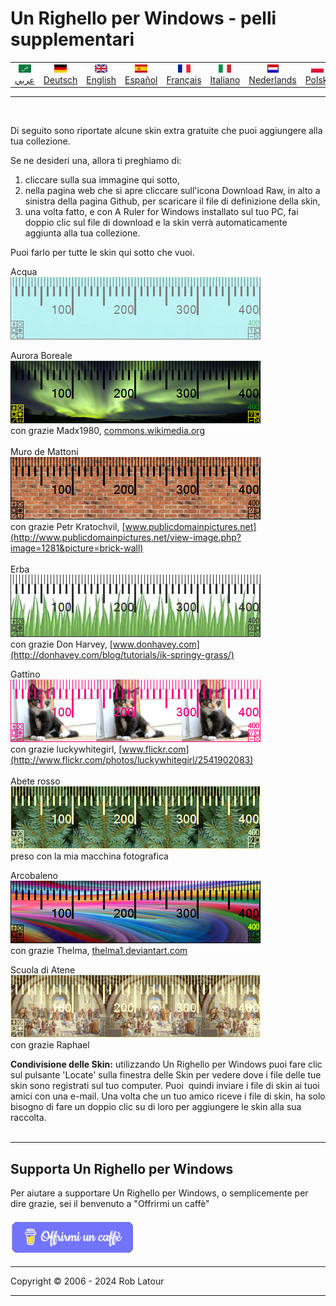 # Un Righello per Windows - pelli supplementari

<!-- header -->

|||||||||||
| :---: | :---: | :---: | :---: | :---: |:---: | :---: | :---: |:---: | :---: |
| [![عربي](/images/flags/ar.png)](../en/README.md)<br>[عربي](../ar/README.md) | [![Deutsch](/images/flags/de.png)](../de/README.md)<br>[Deutsch](../de/README.md) | [![English](/images/flags/en-GB.png)](../en/README.md)<br>[English](../en/README.md) | [![Español](/images/flags/es.png)](../es/README.md)<br>[Español](../es/README.md) | [![Français](/images/flags/fr.png)](../fr/README.md)<br>[Français](../fr/README.md)| [![Italiano](/images/flags/it.png)](../it/README.md)<br>[Italiano](../it/README.md) | [![Nederlands](/images/flags/nl.png)](../nl/README.md)<br>[Nederlands](../nl/README.md) | [![Polski](/images/flags/pl.png)](../pl/README.md)<br>[Polski](../pl/README.md) | [![Português](/images/flags/pt.png)](../pt/README.md)<br>[Português](../pt/README.md) | [![Svenska](/images/flags/sv.png)](../sv/README.md)<br>[Svenska](../sv/README.md) |

- - -
<br>
<!-- header -->

Di seguito sono riportate alcune skin extra gratuite che puoi aggiungere alla tua collezione.

Se ne desideri una, allora ti preghiamo di:
1. cliccare sulla sua immagine qui sotto,
2. nella pagina web che si apre cliccare sull'icona Download Raw, in alto a sinistra della pagina Github, per scaricare il file di definizione della skin,
3. una volta fatto, e con A Ruler for Windows installato sul tuo PC, fai doppio clic sul file di download e la skin verrà automaticamente aggiunta alla tua collezione.

Puoi farlo per tutte le skin qui sotto che vuoi.

Acqua  
[![Acqua](/images/skins/Aqua.png)](RulerDefinition_Acqua.ar4w)  
  
Aurora Boreale  
[![Aurora Boreale](/images/skins/AuroraBorealis.png)](RulerDefinition_Aurora%20Boreale.ar4w)  
con grazie Madx1980, [commons.wikimedia.org](http://commons.wikimedia.org/wiki/File:Aurora_Borealis_in_north_pole.jpg)  
   
Muro de Mattoni  
[![Muro de Mattoni](/images/skins/BrickWall.png)](RulerDefinition_Muro%20de%20Mattoni.ar4w)  
con grazie Petr Kratochvil, [www.publicdomainpictures.net](http://www.publicdomainpictures.net/view-image.php?image=1281&picture=brick-wall)  
   
Erba  
[![Erba](/images/skins/grass.png)](RulerDefinition_Erba.ar4w)  
con grazie Don Harvey, [www.donhavey.com](http://donhavey.com/blog/tutorials/ik-springy-grass/)  

Gattino  
[![Gattino](/images/skins/kitten.png)](RulerDefinition_Gattino.ar4w)  
con grazie luckywhitegirl, [www.flickr.com](http://www.flickr.com/photos/luckywhitegirl/2541902083)  
   
Abete rosso  
[![Abete rosso](/images/skins/spruce.png)](RulerDefinition_Abete_Rosso.ar4w)  
preso con la mia macchina fotografica   

Arcobaleno  
[![Arcobaleno](/images/skins/rainbow.png)](RulerDefinition_Arcobaleno.ar4w)  
con grazie Thelma, [thelma1.deviantart.com](http://thelma1.deviantart.com/)  

Scuola di Atene  
[![Scuola di Atene](/images/skins/ShoolOfAthens.png)](RulerDefinition_Scuola%20di%20Atene.ar4w)  
con grazie Raphael

**Condivisione delle Skin:** utilizzando Un Righello per Windows puoi fare clic sul pulsante 'Locate' sulla finestra delle Skin per vedere dove i file delle tue skin sono registrati sul tuo computer. Puoi  quindi inviare i file di skin ai tuoi amici con una e-mail. Una volta che un tuo amico riceve i file di skin, ha solo bisogno di fare un doppio clic su di loro per aggiungere le skin alla sua raccolta.  
  
* * * 
## Supporta Un Righello per Windows

Per aiutare a supportare Un Righello per Windows, o semplicemente per dire grazie, sei il benvenuto a "Offrirmi un caffè"<br><br>
[<img alt="Offrirmi un caffè" width="200px" src="buymeacoffee-italian.png" />](https://www.buymeacoffee.com/roblatour?l=it)
* * *
Copyright © 2006 - 2024 Rob Latour
* * *